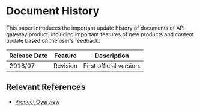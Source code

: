 # Document History

This paper introduces the important update history of documents of API gateway product, including important features of new products and content update based on the user’s feedback.

|Release Date|Feature|Description|
|-|-|-|
|2018/07|Revision|First official version. |



## Relevant References

- [Product Overview](../Introduction/What-Is-APIGateway.md)

